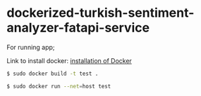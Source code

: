 # dockerized-turkish-sentiment-analyzer-fatapi-service

For running app;

Link to install docker:
<a href="https://docs.docker.com/engine/install/" target="_blank">installation of Docker</a>

```sh
$ sudo docker build -t test .
```
```sh
$ sudo docker run --net=host test
```